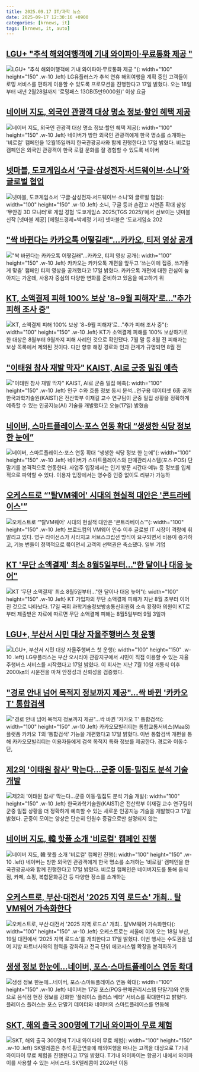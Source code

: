 ```yaml
---
title: 2025.09.17 IT/과학 뉴스
date: 2025-09-17 12:30:16 +0900
categories: [krnews, it]
tags: [krnews, it, auto]
---
```

## [LGU+ "추석 해외여행객에 기내 와이파이·무료통화 제공 "](https://n.news.naver.com/mnews/article/008/0005251580)

![LGU+ "추석 해외여행객에 기내 와이파이·무료통화 제공 "](https://mimgnews.pstatic.net/image/origin/008/2025/09/17/5251580.jpg?type=nf220_150){: width="100" height="150" .w-10 .left}
LG유플러스가 추석 연휴 해외여행을 계획 중인 고객들이 로밍 서비스를 편하게 이용할 수 있도록 프로모션을 진행한다고 17일 밝혔다. 오는 18일부터 내년 2월28일까지 '로밍패스 13GB(5만9000원)' 이상 요금

## [네이버 지도, 외국인 관광객 대상 명소 정보·할인 혜택 제공](https://n.news.naver.com/mnews/article/003/0013487158)

![네이버 지도, 외국인 관광객 대상 명소 정보·할인 혜택 제공](https://mimgnews.pstatic.net/image/origin/003/2025/09/17/13487158.jpg?type=nf220_150){: width="100" height="150" .w-10 .left}
네이버가 방한 외국인 관광객에게 한국 명소를 소개하는 '비로컬' 캠페인을 12월15일까지 한국관광공사와 함께 진행한다고 17일 밝혔다. 비로컬 캠페인은 외국인 관광객이 한국 로컬 문화를 잘 경험할 수 있도록 네이버

## [넷마블, 도쿄게임쇼서 ‘구글·삼성전자·서드웨이브·소니’와 글로벌 협업](https://n.news.naver.com/mnews/article/016/0002530293)

![넷마블, 도쿄게임쇼서 ‘구글·삼성전자·서드웨이브·소니’와 글로벌 협업](https://mimgnews.pstatic.net/image/origin/016/2025/09/17/2530293.jpg?type=nf220_150){: width="100" height="150" .w-10 .left}
소니, 구글 등과 손잡고 시연존 확대 삼성 ‘무안경 3D 모니터’로 게임 경험 ‘도쿄게임쇼 2025(TGS 2025)’에서 선보이는 넷마블 신작 [넷마블 제공] [헤럴드경제=박세정 기자] 넷마블은 ‘도쿄게임쇼 202

## ["싹 바뀐다는 카카오톡 어떻길래"…카카오, 티저 영상 공개](https://n.news.naver.com/mnews/article/119/0003003946)

!["싹 바뀐다는 카카오톡 어떻길래"…카카오, 티저 영상 공개](https://mimgnews.pstatic.net/image/origin/119/2025/09/17/3003946.jpg?type=nf220_150){: width="100" height="150" .w-10 .left}
카카오는 카카오톡 개편을 앞두고 ‘쓰는이에 집중, 쓰기좋게 맞춤’ 캠페인 티저 영상을 공개했다고 17일 밝혔다. 카카오톡 개편에 대한 관심이 높아지는 가운데, 사용자 중심의 다양한 변화를 준비하고 있음을 예고하기 위

## [KT, 소액결제 피해 100% 보상 '8~9월 피해자'로..."추가 피해 조사 중"](https://n.news.naver.com/mnews/article/031/0000965737)

![KT, 소액결제 피해 100% 보상 '8~9월 피해자'로..."추가 피해 조사 중"](https://mimgnews.pstatic.net/image/origin/031/2025/09/16/965737.jpg?type=nf220_150){: width="100" height="150" .w-10 .left}
KT가 소액결제 피해를 100% 보상하기로 한 대상은 8월부터 9월까지 피해 사례인 것으로 확인됐다. 7월 말 등 8월 전 피해자는 보상 목록에서 제외된 것이다. 다만 향후 해킹 경로와 인과 관계가 규명되면 8월 전

## ["이태원 참사 재발 막자" KAIST, AI로 군중 밀집 예측](https://n.news.naver.com/mnews/article/422/0000782215)

!["이태원 참사 재발 막자" KAIST, AI로 군중 밀집 예측](https://mimgnews.pstatic.net/image/origin/422/2025/09/17/782215.jpg?type=nf220_150){: width="100" height="150" .w-10 .left}
인구 수와 흐름 정보 동시 분석…연구용 데이터셋 6종 공개 한국과학기술원(KAIST)은 전산학부 이재길 교수 연구팀이 군중 밀집 상황을 정확하게 예측할 수 있는 인공지능(AI) 기술을 개발했다고 오늘(17일) 밝혔습

## [네이버, 스마트플레이스·포스 연동 확대 “생생한 식당 정보 한 눈에”](https://n.news.naver.com/mnews/article/030/0003351374)

![네이버, 스마트플레이스·포스 연동 확대 “생생한 식당 정보 한 눈에”](https://mimgnews.pstatic.net/image/origin/030/2025/09/17/3351374.jpg?type=nf220_150){: width="100" height="150" .w-10 .left}
네이버가 스마트플레이스와 판매관리시스템(포스·POS) 단말기를 본격적으로 연동한다. 사업주 입장에서는 인기 방문 시간대·메뉴 등 정보를 입체적으로 파악할 수 있다. 이용자 입장에서는 영수증 인증 없이도 리뷰가 가능하

## [오케스트로 “'탈VM웨어' 시대의 현실적 대안은 '콘트라베이스'”](https://n.news.naver.com/mnews/article/030/0003351384)

![오케스트로 “'탈VM웨어' 시대의 현실적 대안은 '콘트라베이스'”](https://mimgnews.pstatic.net/image/origin/030/2025/09/17/3351384.jpg?type=nf220_150){: width="100" height="150" .w-10 .left}
브로드컴의 VM웨어 인수 이후 글로벌 IT 시장이 격랑에 휘말리고 있다. 영구 라이선스가 사라지고 서브스크립션 방식이 요구되면서 비용이 증가하고, 기능 번들이 정책적으로 묶이면서 고객의 선택권은 축소됐다. 일부 기업

## [KT '무단 소액결제' 최소 8월5일부터…"한 달이나 대응 늦어"](https://n.news.naver.com/mnews/article/008/0005251544)

![KT '무단 소액결제' 최소 8월5일부터…"한 달이나 대응 늦어"](https://mimgnews.pstatic.net/image/origin/008/2025/09/17/5251544.jpg?type=nf220_150){: width="100" height="150" .w-10 .left}
KT 가입자의 무단 소액결제 피해가 지난 8월 초부터 이어진 것으로 나타났다. 17일 국회 과학기술정보방송통신위원회 소속 황정아 의원이 KT로부터 제출받은 자료에 따르면 무단 소액결제 피해는 8월5일부터 9월 3일까

## [LGU+, 부산서 시민 대상 자율주행버스 첫 운행](https://n.news.naver.com/mnews/article/119/0003003804)

![LGU+, 부산서 시민 대상 자율주행버스 첫 운행](https://mimgnews.pstatic.net/image/origin/119/2025/09/17/3003804.jpg?type=nf220_150){: width="100" height="150" .w-10 .left}
LG유플러스는 부산 오시리아 관광지구에서 시민이 직접 이용할 수 있는 자율주행버스 서비스를 시작했다고 17일 밝혔다. 이 회사는 지난 7월 10일 개통식 이후 2000㎞의 시운전을 마쳐 안정성과 신뢰성을 검증했다.

## ["경로 안내 넘어 목적지 정보까지 제공"…싹 바뀐 '카카오 T' 통합검색](https://n.news.naver.com/mnews/article/119/0003003896)

!["경로 안내 넘어 목적지 정보까지 제공"…싹 바뀐 '카카오 T' 통합검색](https://mimgnews.pstatic.net/image/origin/119/2025/09/17/3003896.jpg?type=nf220_150){: width="100" height="150" .w-10 .left}
카카오모빌리티는 통합교통서비스(MaaS) 플랫폼 카카오 T의 ‘통합검색’ 기능을 개편했다고 17일 밝혔다. 이번 통합검색 개편을 통해 카카오모빌리티는 이용자들에게 검색 목적지 특화 정보를 제공한다. 경로와 이동수단,

## [제2의 '이태원 참사' 막는다…군중 이동·밀집도 분석 기술 개발](https://n.news.naver.com/mnews/article/421/0008490705)

![제2의 '이태원 참사' 막는다…군중 이동·밀집도 분석 기술 개발](https://mimgnews.pstatic.net/image/origin/421/2025/09/17/8490705.jpg?type=nf220_150){: width="100" height="150" .w-10 .left}
한국과학기술원(KAIST)은 전산학부 이재길 교수 연구팀이 군중 밀집 상황을 더 정확하게 예측할 수 있는 새로운 인공지능 기술을 개발했다고 17일 밝혔다. 군중이 모이는 양상은 단순히 인원수 증감으로만 설명되지 않는

## [네이버 지도, 韓 핫플 소개 '비로컬' 캠페인 진행](https://n.news.naver.com/mnews/article/011/0004534120)

![네이버 지도, 韓 핫플 소개 '비로컬' 캠페인 진행](https://mimgnews.pstatic.net/image/origin/011/2025/09/17/4534120.jpg?type=nf220_150){: width="100" height="150" .w-10 .left}
네이버는 방한 외국인 관광객에게 한국 명소를 소개하는 ‘비로컬’ 캠페인을 한국관광공사와 함께 진행한다고 17일 밝혔다. 비로컬 캠페인은 네이버지도를 통해 음식점, 카페, 쇼핑, 복합문화공간 등 다양한 장소를 소개하는

## [오케스트로, 부산·대전서 '2025 지역 로드쇼' 개최.. 탈VM웨어 가속화한다](https://n.news.naver.com/mnews/article/014/0005408124)

![오케스트로, 부산·대전서 '2025 지역 로드쇼' 개최.. 탈VM웨어 가속화한다](https://mimgnews.pstatic.net/image/origin/014/2025/09/17/5408124.jpg?type=nf220_150){: width="100" height="150" .w-10 .left}
오케스트로는 서울에 이어 오는 18일 부산, 19일 대전에서 ‘2025 지역 로드쇼’를 개최한다고 17일 밝혔다. 이번 행사는 수도권을 넘어 지방 파트너사와의 협력을 강화하고 전국 단위 에코시스템 확장을 본격화하기

## [생생 정보 한눈에…네이버, 포스·스마트플레이스 연동 확대](https://n.news.naver.com/mnews/article/001/0015630612)

![생생 정보 한눈에…네이버, 포스·스마트플레이스 연동 확대](https://mimgnews.pstatic.net/image/origin/001/2025/09/17/15630612.jpg?type=nf220_150){: width="100" height="150" .w-10 .left}
네이버는 17일 포스(POS·판매관리시스템 단말기)와 연동으로 음식점 현장 정보를 강화한 '플레이스 플러스 베타' 서비스를 확대한다고 밝혔다. 플레이스 플러스는 포스 단말기 데이터와 네이버의 스마트플레이스를 연동해

## [SKT, 해외 출국 300명에 T기내 와이파이 무료 체험](https://n.news.naver.com/mnews/article/014/0005408070)

![SKT, 해외 출국 300명에 T기내 와이파이 무료 체험](https://mimgnews.pstatic.net/image/origin/014/2025/09/17/5408070.jpg?type=nf220_150){: width="100" height="150" .w-10 .left}
SK텔레콤은 추석 황금연휴에 해외여행을 떠나는 고객을 대상으로 T기내 와이파이 무료 체험을 진행한다고 17일 밝혔다. T기내 와이파이는 항공기 내에서 와이파이를 사용할 수 있는 서비스다. SK텔레콤이 2024년 이동

